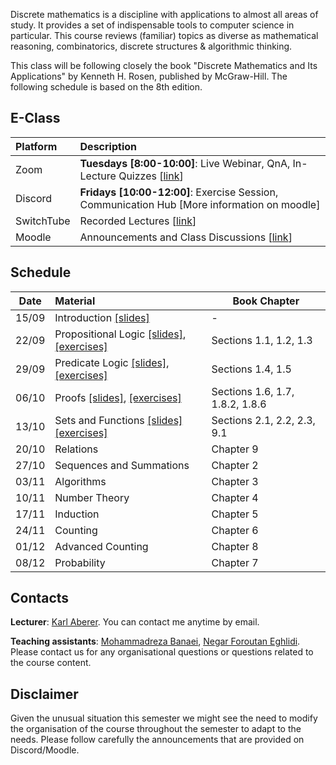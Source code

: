 Discrete mathematics is a discipline with applications to almost all areas of study. It provides a set of indispensable tools to computer science in particular. This course reviews (familiar) topics as diverse as mathematical reasoning, combinatorics, discrete structures & algorithmic thinking.

This class will be following closely the book "Discrete Mathematics and Its Applications" by Kenneth H. Rosen, published by McGraw-Hill. The following schedule is based on the 8th edition.


## E-Class

| Platform | Description  |
|:---------|:-----------|
Zoom | **Tuesdays [8:00-10:00]**: Live Webinar, QnA, In-Lecture Quizzes [[link](https://epfl.zoom.us/j/93750354361)] |
Discord |  **Fridays [10:00-12:00]**: Exercise Session, Communication Hub [More information on moodle] |
SwitchTube | Recorded Lectures [[link](https://tube.switch.ch/channels/355bebaa)]|
Moodle | Announcements and Class Discussions [[link](https://moodle.epfl.ch/course/view.php?id=16329)]|


## Schedule

| Date      |  Material                                             | Book Chapter                   |
|:---------:|:------------------------------------------------------|--------------------------------|
| 15/09     |  Introduction [[slides]][0p]                          |        -                       | 
| 22/09     |  Propositional Logic [[slides]][1p], [[exercises]][1e]| Sections 1.1, 1.2, 1.3         |
| 29/09     |  Predicate Logic [[slides]][2p], [[exercises]][2e]    | Sections 1.4, 1.5              |
| 06/10     |  Proofs [[slides]][3p], [[exercises]][3e]             | Sections 1.6, 1.7, 1.8.2, 1.8.6|
| 13/10     |  Sets and Functions  [[slides]][4p] [[exercises]][4e] | Sections 2.1, 2.2, 2.3, 9.1    |
| 20/10     |  Relations                                            | Chapter 9                      |
| 27/10     |  Sequences and Summations                             | Chapter 2                      |
| 03/11     |  Algorithms                                           | Chapter 3                      |
| 10/11     |  Number Theory                                        | Chapter 4                      |
| 17/11     |  Induction                                            | Chapter 5                      |
| 24/11     |  Counting                                             | Chapter 6                      |  
| 01/12     |  Advanced Counting                                    | Chapter 8                      |
| 08/12     |  Probability                                          | Chapter 7                      |


## Contacts

**Lecturer**: [Karl Aberer](http://lsir.epfl.ch/aberer).
You can contact me anytime by email.

**Teaching assistants**: [Mohammadreza Banaei](mohammadreza.banaei@epfl.ch), [Negar Foroutan Eghlidi](https://people.epfl.ch/negar.foroutan).
Please contact us for any organisational questions or questions related to the course content.

## Disclaimer

Given the unusual situation this semester we might see the need to modify the organisation of the course throughout the semester to adapt to the needs. Please follow carefully the announcements that are provided on Discord/Moodle.



[0p]: https://github.com/LSIR/AICC-I/blob/master/Lectures/Week%200
[1p]: https://github.com/LSIR/AICC-I/blob/master/Lectures/Week%201
[1e]: https://github.com/LSIR/AICC-I/blob/master/Exercises/Week%201
[2p]: https://github.com/LSIR/AICC-I/blob/master/Lectures/Week%202
[2e]: https://github.com/LSIR/AICC-I/blob/master/Exercises/Week%202
[3p]: https://github.com/LSIR/AICC-I/blob/master/Lectures/Week%203
[3e]: https://github.com/LSIR/AICC-I/blob/master/Exercises/Week%203
[4p]: https://github.com/LSIR/AICC-I/blob/master/Lectures/Week%204
[4e]: https://github.com/LSIR/AICC-I/blob/master/Exercises/Week%204
